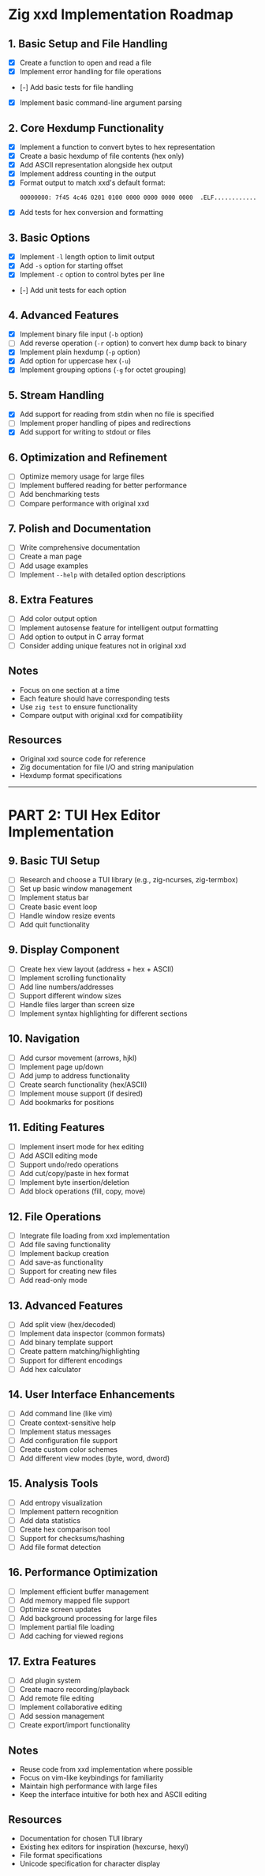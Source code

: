 # Zig xxd Implementation Roadmap

## 1. Basic Setup and File Handling
- [X] Create a function to open and read a file
- [X] Implement error handling for file operations
- [-] Add basic tests for file handling
- [X] Implement basic command-line argument parsing

## 2. Core Hexdump Functionality
- [X] Implement a function to convert bytes to hex representation
- [X] Create a basic hexdump of file contents (hex only)
- [X] Add ASCII representation alongside hex output
- [X] Implement address counting in the output
- [X] Format output to match xxd's default format:
  ```
  00000000: 7f45 4c46 0201 0100 0000 0000 0000 0000  .ELF............
  ```
- [X] Add tests for hex conversion and formatting

## 3. Basic Options
- [X] Implement `-l` length option to limit output
- [X] Add `-s` option for starting offset
- [X] Implement `-c` option to control bytes per line
- [-] Add unit tests for each option

## 4. Advanced Features
- [X] Implement binary file input (`-b` option)
- [ ] Add reverse operation (`-r` option) to convert hex dump back to binary
- [X] Implement plain hexdump (`-p` option)
- [X] Add option for uppercase hex (`-u`)
- [X] Implement grouping options (`-g` for octet grouping)

## 5. Stream Handling
- [X] Add support for reading from stdin when no file is specified
- [ ] Implement proper handling of pipes and redirections
- [X] Add support for writing to stdout or files

## 6. Optimization and Refinement
- [ ] Optimize memory usage for large files
- [ ] Implement buffered reading for better performance
- [ ] Add benchmarking tests
- [ ] Compare performance with original xxd

## 7. Polish and Documentation
- [ ] Write comprehensive documentation
- [ ] Create a man page
- [ ] Add usage examples
- [ ] Implement `--help` with detailed option descriptions

## 8. Extra Features
- [ ] Add color output option
- [ ] Implement autosense feature for intelligent output formatting
- [ ] Add option to output in C array format
- [ ] Consider adding unique features not in original xxd

## Notes
- Focus on one section at a time
- Each feature should have corresponding tests
- Use `zig test` to ensure functionality
- Compare output with original xxd for compatibility

## Resources
- Original xxd source code for reference
- Zig documentation for file I/O and string manipulation
- Hexdump format specifications

---
# PART 2: TUI Hex Editor Implementation

## 9. Basic TUI Setup
- [ ] Research and choose a TUI library (e.g., zig-ncurses, zig-termbox)
- [ ] Set up basic window management
- [ ] Implement status bar
- [ ] Create basic event loop
- [ ] Handle window resize events
- [ ] Add quit functionality

## 9. Display Component
- [ ] Create hex view layout (address + hex + ASCII)
- [ ] Implement scrolling functionality
- [ ] Add line numbers/addresses
- [ ] Support different window sizes
- [ ] Handle files larger than screen size
- [ ] Implement syntax highlighting for different sections

## 10. Navigation
- [ ] Add cursor movement (arrows, hjkl)
- [ ] Implement page up/down
- [ ] Add jump to address functionality
- [ ] Create search functionality (hex/ASCII)
- [ ] Implement mouse support (if desired)
- [ ] Add bookmarks for positions

## 11. Editing Features
- [ ] Implement insert mode for hex editing
- [ ] Add ASCII editing mode
- [ ] Support undo/redo operations
- [ ] Add cut/copy/paste in hex format
- [ ] Implement byte insertion/deletion
- [ ] Add block operations (fill, copy, move)

## 12. File Operations
- [ ] Integrate file loading from xxd implementation
- [ ] Add file saving functionality
- [ ] Implement backup creation
- [ ] Add save-as functionality
- [ ] Support for creating new files
- [ ] Add read-only mode

## 13. Advanced Features
- [ ] Add split view (hex/decoded)
- [ ] Implement data inspector (common formats)
- [ ] Add binary template support
- [ ] Create pattern matching/highlighting
- [ ] Support for different encodings
- [ ] Add hex calculator

## 14. User Interface Enhancements
- [ ] Add command line (like vim)
- [ ] Create context-sensitive help
- [ ] Implement status messages
- [ ] Add configuration file support
- [ ] Create custom color schemes
- [ ] Add different view modes (byte, word, dword)

## 15. Analysis Tools
- [ ] Add entropy visualization
- [ ] Implement pattern recognition
- [ ] Add data statistics
- [ ] Create hex comparison tool
- [ ] Support for checksums/hashing
- [ ] Add file format detection

## 16. Performance Optimization
- [ ] Implement efficient buffer management
- [ ] Add memory mapped file support
- [ ] Optimize screen updates
- [ ] Add background processing for large files
- [ ] Implement partial file loading
- [ ] Add caching for viewed regions

## 17. Extra Features
- [ ] Add plugin system
- [ ] Create macro recording/playback
- [ ] Add remote file editing
- [ ] Implement collaborative editing
- [ ] Add session management
- [ ] Create export/import functionality

## Notes
- Reuse code from xxd implementation where possible
- Focus on vim-like keybindings for familiarity
- Maintain high performance with large files
- Keep the interface intuitive for both hex and ASCII editing

## Resources
- Documentation for chosen TUI library
- Existing hex editors for inspiration (hexcurse, hexyl)
- File format specifications
- Unicode specification for character display



